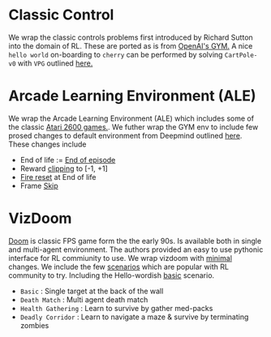 # Classic Control
We wrap the classic controls problems first introduced by Richard Sutton into the domain of RL. These are ported as is from [OpenAI's GYM.](https://gym.openai.com/envs/#classic_control) A nice `hello world` on-boarding to `cherry` can be performed by solving  `CartPole-v0` with `VPG` outlined [here.](https://github.com/moabitcoin/cherry-pytorch/blob/master/configs/control.yaml)

# Arcade Learning Environment (ALE)
We wrap the Arcade Learning Environment (ALE) which includes some of the classic [Atari 2600 games.](https://gym.openai.com/envs/#atari). We futher wrap the GYM env to include few prosed changes to default environment from Deepmind outlined [here](https://github.com/openai/baselines/blob/master/baselines/common/atari_wrappers.py#L275). These changes include
- End of life := [End of episode](https://github.com/openai/baselines/blob/master/baselines/common/atari_wrappers.py#L61)
- Reward [clipping](https://github.com/openai/baselines/blob/master/baselines/common/atari_wrappers.py#L125) to [-1, +1]
- [Fire reset](https://github.com/openai/baselines/blob/master/baselines/common/atari_wrappers.py#L41) at End of life
- Frame [Skip](https://github.com/openai/baselines/blob/master/baselines/common/atari_wrappers.py#L97)

# VizDoom
[Doom](http://vizdoom.cs.put.edu.pl) is classic FPS game form the the early 90s. Is available both in single and multi-agent environment. The authors provided an easy to use pythonic interface for RL commiunity to use. We wrap vizdoom with [minimal](https://github.com/moabitcoin/cherry-pytorch/blob/docs/cherry/envs/doom.py#L17) changes. We include the few [scenarios](https://github.com/moabitcoin/cherry-pytorch/tree/docs/cherry/envs/assets) which are popular with RL community to try. Including the Hello-wordish [basic](https://github.com/moabitcoin/cherry-pytorch/blob/docs/cherry/envs/assets/basic.cfg) scenario.
- `Basic` : Single target at the back of the wall
- `Death Match` : Multi agent death match
- `Health Gathering` : Learn to survive by gather med-packs
- `Deadly Corridor` : Learn to navigate a maze & survive by terminating zombies
